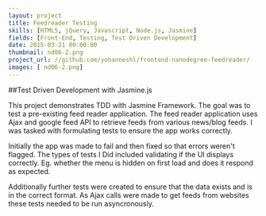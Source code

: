 ```yaml
---
layout: project
title: Feedreader Testing
skills: [HTML5, jQuery, Javascript, Node.js, Jasmine]
fields: [Front-End, Testing, Test Driven Development]
date: 2015-03-21 00:00:00
thumbnail: nd06-2.png
project_url: //github.com/yohanneshl/frontend-nanodegree-feedreader/
images: [ nd06-2.png]
---
```

##Test Driven Development with Jasmine.js

This project demonstrates TDD with Jasmine Framework. The goal was to test a pre-existing feed reader application. The feed reader application uses Ajax and google feed API to retrieve feeds from various news/blog feeds. I was tasked with formulating tests to ensure the app works correctly.

Initially the app was made to fail and then fixed so that errors weren't flagged. The types of tests I Did included validating if the UI displays correctly. Eg. whether the menu is hidden on first load and does it respond as expected.

Additionally further tests were created to ensure that the data exists and is in the correct format. As Ajax calls were made to get feeds from websites these tests needed to be run asyncronously.

